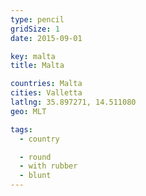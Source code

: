 ```yaml
---
type: pencil
gridSize: 1
date: 2015-09-01

key: malta
title: Malta

countries: Malta
cities: Valletta
latlng: 35.897271, 14.511080
geo: MLT

tags:
  - country

  - round
  - with rubber
  - blunt
---
```

